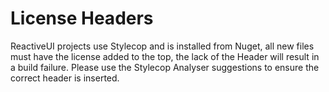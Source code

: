 # License Headers

ReactiveUI projects use Stylecop and is installed from Nuget, all new files must have the license added to the top, the lack of the Header will result in a build failure. Please use the Stylecop Analyser suggestions to ensure the correct header is inserted.
